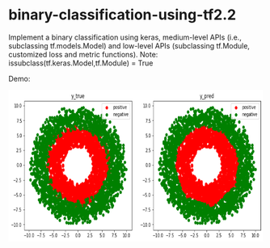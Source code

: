 # binary-classification-using-tf2.2
Implement a binary classification using keras, medium-level APIs (i.e., subclassing tf.models.Model) and low-level APIs (subclassing tf.Module, customized loss and metric functions). Note: issubclass(tf.keras.Model,tf.Module) = True

Demo:

<img src="donner_classes.png" width="800px" height="300px" />
